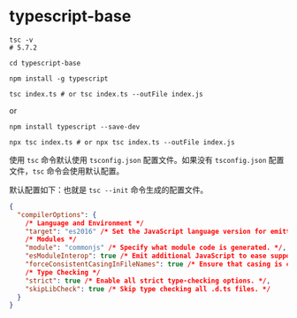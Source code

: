# typescript-base

```shell
tsc -v
# 5.7.2
```

```shell
cd typescript-base

npm install -g typescript

tsc index.ts # or tsc index.ts --outFile index.js
```

or

```shell
npm install typescript --save-dev

npx tsc index.ts # or npx tsc index.ts --outFile index.js
```

使用 `tsc` 命令默认使用 `tsconfig.json` 配置文件。如果没有 `tsconfig.json` 配置文件，`tsc` 命令会使用默认配置。

默认配置如下：也就是 `tsc --init` 命令生成的配置文件。

```json
{
  "compilerOptions": {
    /* Language and Environment */
    "target": "es2016" /* Set the JavaScript language version for emitted JavaScript and include compatible library declarations. */,
    /* Modules */
    "module": "commonjs" /* Specify what module code is generated. */,
    "esModuleInterop": true /* Emit additional JavaScript to ease support for importing CommonJS modules. This enables 'allowSyntheticDefaultImports' for type compatibility. */,
    "forceConsistentCasingInFileNames": true /* Ensure that casing is correct in imports. */,
    /* Type Checking */
    "strict": true /* Enable all strict type-checking options. */,
    "skipLibCheck": true /* Skip type checking all .d.ts files. */
  }
}
```
